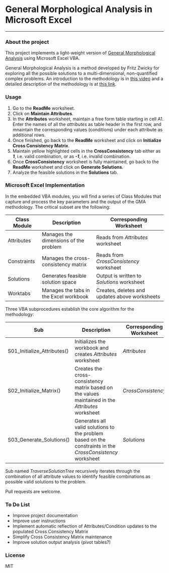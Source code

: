 # General Morphological Analysis in Microsoft Excel
---
### About the project
This project implements a light-weight version of [General Morphological Analysis](https://en.wikipedia.org/wiki/Morphological_analysis_%28problem-solving%29) using Microsoft Excel VBA.

General Morphological Analysis is a method developed by Fritz Zwicky for exploring all the possible solutions to a multi-dimensional, non-quantified complex problems. An introduction to the methodology is in [this video](https://www.youtube.com/watch?v=x4zAniSP0FY) and a detailed description of the methodology is at [this link](https://www.swemorph.com/ma.html).

### Usage
1. Go to the **ReadMe** worksheet.
2. Click on **Maintain Attributes**.
3. In the **Attributes** worksheet, maintain a free form table starting in cell A1. Enter the names of all the *attributes* as table header in the first row, and mnaintain the corresponding values (conditions) under each attribute as additional rows.
4. Once finished, go back to the **ReadMe** worksheet and click on **Initialize Cross Consistency Matrix**.
5. Maintain yellow highlighted cells in the **CrossConsistency** tab either as ***1***, i.e. valid combination, or as ***-1***, i.e. invalid combination.
6. Once **CrossConsistency** worksheet is fully maintained, go back to the **ReadMe** worksheet and click on **Generate Solutions**.
7. Analyze the feasible solutions in the **Solutions** tab.

### Microsoft Excel Implementation
In the embedded VBA modules, you will find a series of Class Modules that capture and process the key parameters and the output of the GMA methodology. The critical subset are the following:

| Class Module | Description | Corresponding Worksheet |
| ------ | ------ |------ |
| Attributes | Manages the dimensions of the problem | Reads from *Attributes* worksheet |
| Constraints | Manages the cross-consistency matrix  | Reads from *CrossConsistency* worksheet |
| Solutions | Generates feasible solution space| Output is written to *Solutions* worksheet |
| Worktabs | Manages the tabs in the Excel workbook | Creates, deletes and updates above worksheets |

Three VBA subprocedures establish the core algorithm for the methodology:

| Sub | Description | Corresponding Worksheet |
| ------ | ------ |------ |
| S01_Initialize_Attributes() | Initializes the workbook and creates *Attributes* worksheet | *Attributes* |
| S02_Initialize_Matrix() | Creates the cross-consistency matrix based on the values maintained in the *Attributes* worksheet |*CrossConsistency*|
| S03_Generate_Solutions() | Generates all valid solutions to the problem based on the constraints in the *CrossConsistency* worksheet | *Solutions* |

Sub named *TraverseSolutionTree* recursively iterates through the combination of all attribute values to identify feasible combinations as possible valid solutions to the problem.

Pull requests are welcome.

### To Do List
 - Improve project documentation
 - Improve user instructions
 - Implement automatic reflection of Attributes/Condition updates to the populated Cross Consistency Matrix
 - Simplify Cross Consistency Matrix maintenance
 - Improve solution output analysis (pivot tables?)

### License
MIT
